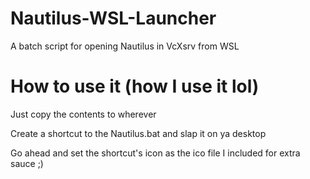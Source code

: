 # Nautilus-WSL-Launcher
A batch script for opening Nautilus in VcXsrv from WSL 

# How to use it (how I use it lol)
Just copy the contents to wherever

Create a shortcut to the Nautilus.bat and slap it on ya desktop

Go ahead and set the shortcut's icon as the ico file I included for extra sauce ;)
